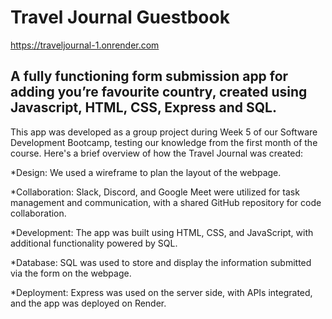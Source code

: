 # Travel Journal Guestbook

https://traveljournal-1.onrender.com

## A fully functioning form submission app for adding you’re favourite country, created using Javascript, HTML, CSS, Express and SQL.

This app was developed as a group project during Week 5 of our Software Development Bootcamp, testing our knowledge from the first month of the course. Here's a brief overview of how the Travel Journal was created:

*Design: We used a wireframe to plan the layout of the webpage.

*Collaboration: Slack, Discord, and Google Meet were utilized for task management and communication, with a shared GitHub repository for code collaboration.

*Development: The app was built using HTML, CSS, and JavaScript, with additional functionality powered by SQL.

*Database: SQL was used to store and display the information submitted via the form on the webpage.

*Deployment: Express was used on the server side, with APIs integrated, and the app was deployed on Render.
